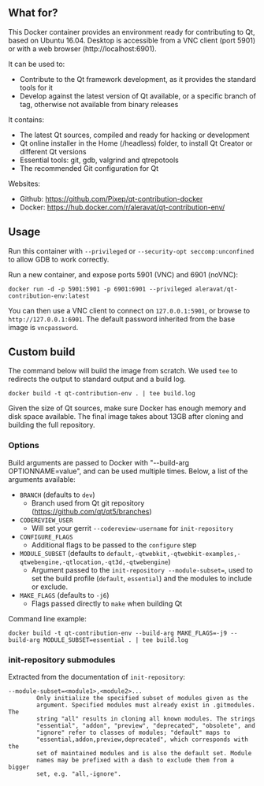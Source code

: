 ## What for?
This Docker container provides an environment ready for contributing to Qt, based on Ubuntu 16.04. Desktop is accessible from a VNC client (port 5901) or with a web browser (http://localhost:6901).

It can be used to:
* Contribute to the Qt framework development, as it provides the standard tools for it
* Develop against the latest version of Qt available, or a specific branch of tag, otherwise not available from binary releases

It contains:
* The latest Qt sources, compiled and ready for hacking or development
* Qt online installer in the Home (/headless) folder, to install Qt Creator or different Qt versions
* Essential tools: git, gdb, valgrind and qtrepotools
* The recommended Git configuration for Qt

Websites:
* Github: https://github.com/Pixep/qt-contribution-docker
* Docker: https://hub.docker.com/r/aleravat/qt-contribution-env/

## Usage
Run this container with `--privileged` or `--security-opt seccomp:unconfined` to allow GDB to work correctly.

Run a new container, and expose ports 5901 (VNC) and 6901 (noVNC):
```
docker run -d -p 5901:5901 -p 6901:6901 --privileged aleravat/qt-contribution-env:latest
```

You can then use a VNC client to connect on `127.0.0.1:5901`, or browse to `http://127.0.0.1:6901`. The default password inherited from the base image is `vncpassword`.

## Custom build
The command below will build the image from scratch. We used `tee` to redirects the output to standard output and a build log.
```
docker build -t qt-contribution-env . | tee build.log
```

Given the size of Qt sources, make sure Docker has enough memory and disk space available. The final image takes about 13GB after cloning and building the full repository.

### Options
Build arguments are passed to Docker with "--build-arg OPTIONNAME=value", and can be used multiple times. Below, a list of the arguments available:

* `BRANCH` (defaults to `dev`)
  - Branch used from Qt git repository (https://github.com/qt/qt5/branches)
* `CODEREVIEW_USER`
  - Will set your gerrit `--codereview-username` for `init-repository`
* `CONFIGURE_FLAGS`
  - Additional flags to be passed to the `configure` step
* `MODULE_SUBSET` (defaults to `default,-qtwebkit,-qtwebkit-examples,-qtwebengine,-qtlocation,-qt3d,-qtwebengine`)
  - Argument passed to the `init-repository --module-subset=`, used to set the build profile (`default`, `essential`) and the modules to include or exclude.
* `MAKE_FLAGS` (defaults to `-j6`)
  - Flags passed directly to `make` when building Qt

Command line example:
```
docker build -t qt-contribution-env --build-arg MAKE_FLAGS=-j9 --build-arg MODULE_SUBSET=essential . | tee build.log
```

### init-repository submodules
Extracted from the documentation of `init-repository`:
```
--module-subset=<module1>,<module2>...
        Only initialize the specified subset of modules given as the
        argument. Specified modules must already exist in .gitmodules. The
        string "all" results in cloning all known modules. The strings
        "essential", "addon", "preview", "deprecated", "obsolete", and
        "ignore" refer to classes of modules; "default" maps to
        "essential,addon,preview,deprecated", which corresponds with the
        set of maintained modules and is also the default set. Module
        names may be prefixed with a dash to exclude them from a bigger
        set, e.g. "all,-ignore".
```
